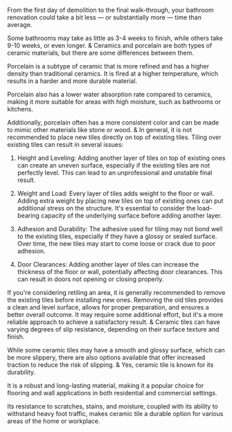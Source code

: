 From the first day of demolition to the final walk-through, your bathroom renovation could take a bit less — or substantially more — time than average.

 Some bathrooms may take as little as 3-4 weeks to finish, while others take 9-10 weeks, or even longer.
&
Ceramics and porcelain are both types of ceramic materials, but there are some differences between them. 

Porcelain is a subtype of ceramic that is more refined and has a higher density than traditional ceramics. It is fired at a higher temperature, which results in a harder and more durable material. 

Porcelain also has a lower water absorption rate compared to ceramics, making it more suitable for areas with high moisture, such as bathrooms or kitchens.

 Additionally, porcelain often has a more consistent color and can be made to mimic other materials like stone or wood.
&
In general, it is not recommended to place new tiles directly on top of
existing tiles. Tiling over existing tiles can result in several issues:

1.  Height and Leveling: Adding another layer of tiles on top of
    existing ones can create an uneven surface, especially if the
    existing tiles are not perfectly level. This can lead to an
    unprofessional and unstable final result.

2.  Weight and Load: Every layer of tiles adds weight to the floor or
    wall. Adding extra weight by placing new tiles on top of existing
    ones can put additional stress on the structure. It's essential to
    consider the load-bearing capacity of the underlying surface before
    adding another layer.

3.  Adhesion and Durability: The adhesive used for tiling may not bond
    well to the existing tiles, especially if they have a glossy or
    sealed surface. Over time, the new tiles may start to come loose or
    crack due to poor adhesion.

4.  Door Clearances: Adding another layer of tiles can increase the
    thickness of the floor or wall, potentially affecting door
    clearances. This can result in doors not opening or closing
    properly.

If you're considering retiling an area, it is generally recommended to
remove the existing tiles before installing new ones. Removing the old
tiles provides a clean and level surface, allows for proper preparation,
and ensures a better overall outcome. It may require some additional
effort, but it's a more reliable approach to achieve a satisfactory
result.
&
Ceramic tiles can have varying degrees of slip resistance, depending on their surface texture and finish.

While some ceramic tiles may have a smooth and glossy surface, which can be more slippery, there are also options available that offer increased traction to reduce the risk of slipping.
&
Yes, ceramic tile is known for its durability.

It is a robust and long-lasting material, making it a popular choice for flooring and wall applications in both residential and commercial settings.
 
Its resistance to scratches, stains, and moisture, coupled with its ability to withstand heavy foot traffic, makes ceramic tile a durable option for various areas of the home or workplace.
